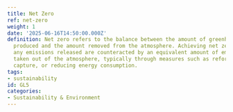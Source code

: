 ```yaml
---
title: Net Zero
ref: net-zero
weight: 1
date: '2025-06-16T14:50:00.000Z'
definition: Net zero refers to the balance between the amount of greenhouse gas emissions
  produced and the amount removed from the atmosphere. Achieving net zero means that
  any emissions released are counteracted by an equivalent amount of emissions being
  taken out of the atmosphere, typically through measures such as reforestation, carbon
  capture, or reducing energy consumption.
tags:
- sustainability
id: GL5
categories:
- Sustainability & Environment
---
```


